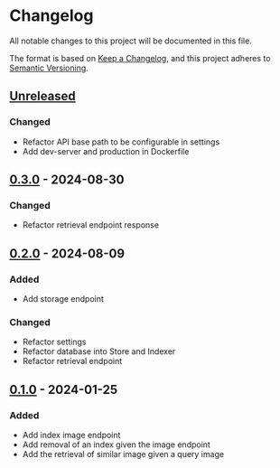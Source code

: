 # Changelog

All notable changes to this project will be documented in this file.

The format is based on [Keep a Changelog](https://keepachangelog.com/en/1.1.0/),
and this project adheres to [Semantic Versioning](https://semver.org/spec/v2.0.0.html).

## [Unreleased]

### Changed

- Refactor API base path to be configurable in settings
- Add dev-server and production in Dockerfile

## [0.3.0] - 2024-08-30

### Changed

- Refactor retrieval endpoint response

## [0.2.0] - 2024-08-09

### Added

- Add storage endpoint

### Changed

- Refactor settings
- Refactor database into Store and Indexer
- Refactor retrieval endpoint

## [0.1.0] - 2024-01-25

### Added

- Add index image endpoint
- Add removal of an index given the image endpoint
- Add the retrieval of similar image given a query image

[Unreleased]: https://github.com/Cytomine-ULiege/Cytomine-cbir/compare/0.3.0..HEAD
[0.3.0]: https://github.com/Cytomine-ULiege/Cytomine-cbir/releases/tag/0.3.0
[0.2.0]: https://github.com/Cytomine-ULiege/Cytomine-cbir/releases/tag/0.2.0
[0.1.0]: https://github.com/Cytomine-ULiege/Cytomine-cbir/releases/tag/0.1.0